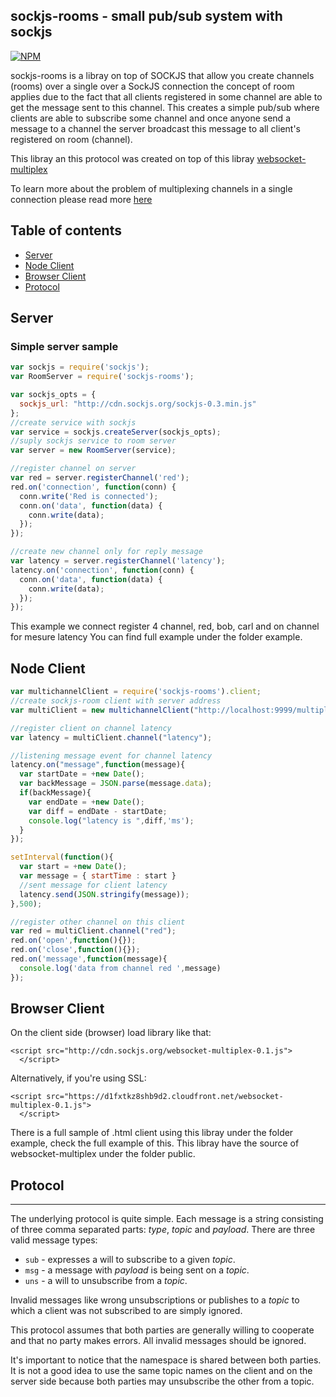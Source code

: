 ## sockjs-rooms - small pub/sub system with sockjs

[![NPM](https://nodei.co/npm/sockjs-rooms.png?downloads=true&downloadRank=true&stars=true)](https://nodei.co/npm/sockjs-rooms/)

sockjs-rooms is a libray on top of SOCKJS that allow you create channels (rooms) over a single over a SockJS connection the concept of room applies due to the fact that all clients registered in some channel are able to get the message sent to this channel. This creates a simple pub/sub where clients are able to subscribe some channel and once anyone send a message to a channel the server broadcast this message to all client's registered on room (channel).

This libray an this protocol was created on top of this libray [websocket-multiplex](https://github.com/sockjs/websocket-multiplex)

To learn more about the problem of multiplexing channels in a single connection please read more [here](https://www.rabbitmq.com/blog/2012/02/23/how-to-compose-apps-using-websockets/)

## Table of contents

- [Server](#server)
- [Node Client](#nodeclient)
- [Browser Client](#browserclient)
- [Protocol](#protocol)

## Server

### Simple server sample

```javascript
var sockjs = require('sockjs');
var RoomServer = require('sockjs-rooms');

var sockjs_opts = {
  sockjs_url: "http://cdn.sockjs.org/sockjs-0.3.min.js"
};
//create service with sockjs
var service = sockjs.createServer(sockjs_opts);
//suply sockjs service to room server
var server = new RoomServer(service);

//register channel on server
var red = server.registerChannel('red');
red.on('connection', function(conn) {
  conn.write('Red is connected');
  conn.on('data', function(data) {
    conn.write(data);
  });
});

//create new channel only for reply message
var latency = server.registerChannel('latency');
latency.on('connection', function(conn) {
  conn.on('data', function(data) {
    conn.write(data);
  });
});
```

This example we connect register 4 channel, red, bob, carl and on channel for mesure latency
You can find full example under the folder example.

## Node Client

```javascript
var multichannelClient = require('sockjs-rooms').client;
//create sockjs-room client with server address
var multiClient = new multichannelClient("http://localhost:9999/multiplex");

//register client on channel latency
var latency = multiClient.channel("latency");

//listening message event for channel latency
latency.on("message",function(message){
  var startDate = +new Date();
  var backMessage = JSON.parse(message.data);
  if(backMessage){
    var endDate = +new Date();
    var diff = endDate - startDate;
    console.log("latency is ",diff,'ms');
  }
});

setInterval(function(){
  var start = +new Date();
  var message = { startTime : start }
  //sent message for client latency
  latency.send(JSON.stringify(message));
},500);

//register other channel on this client
var red = multiClient.channel("red");
red.on('open',function(){});
red.on('close',function(){});
red.on('message',function(message){
  console.log('data from channel red ',message)
});
```

## Browser Client

On the client side (browser) load library like that:

    <script src="http://cdn.sockjs.org/websocket-multiplex-0.1.js">
      </script>

Alternatively, if you're using SSL:

    <script src="https://d1fxtkz8shb9d2.cloudfront.net/websocket-multiplex-0.1.js">
      </script>

There is a full sample of .html client using this libray under the folder example, check the full example of this. This libray have the source of websocket-multiplex under the folder public. 



## Protocol
--------

The underlying protocol is quite simple. Each message is a string consisting of
three comma separated parts: _type_, _topic_ and _payload_. There are
three valid message types:

 * `sub` - expresses a will to subscribe to a given _topic_.
 * `msg` - a message with _payload_ is being sent on a _topic_.
 * `uns` - a will to unsubscribe from a _topic_.

Invalid messages like wrong unsubscriptions or publishes to a _topic_
to which a client was not subscribed to are simply ignored.

This protocol assumes that both parties are generally willing to
cooperate and that no party makes errors. All invalid
messages should be ignored.

It's important to notice that the namespace is shared between both
parties. It is not a good idea to use the same topic names on the
client and on the server side because both parties may unsubscribe
the other from a topic.
